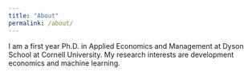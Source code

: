 ```yaml
---
title: "About"
permalink: /about/
---
```


I am a first year Ph.D. in Applied Economics and Management at Dyson School at Cornell University. My research interests are development economics and machine learning. 
